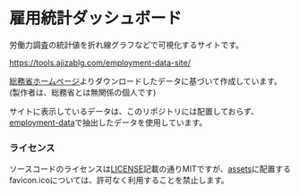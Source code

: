 # 雇用統計ダッシュボード

労働力調査の統計値を折れ線グラフなどで可視化するサイトです。

https://tools.ajizablg.com/employment-data-site/

[総務省ホームページ](https://www.stat.go.jp/data/roudou/longtime/03roudou.html)よりダウンロードしたデータに基づいて作成しています。(製作者は、総務省とは無関係の個人です)

サイトに表示しているデータは、このリポジトリには配置しておらず、[
employment-data](https://github.com/st-user/employment-data)で抽出したデータを使用しています。

### ライセンス
ソースコードのライセンスは[LICENSE](https://github.com/st-user/employment-data-site/blob/master/LICENSE)記載の通りMITですが、[assets](https://github.com/st-user/employment-data-site/tree/master/assets)に配置するfavicon.icoについては、許可なく利用することを禁止します。
